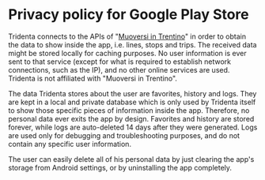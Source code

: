 # Privacy policy for Google Play Store

Tridenta connects to the APIs of "[Muoversi in Trentino](https://www.trentinotrasporti.it/en/travel-with-us/muoversi-en)" in order to obtain the data to show inside the app, i.e. lines, stops and trips. The received data might be stored locally for caching purposes. No user information is ever sent to that service (except for what is required to establish network connections, such as the IP), and no other online services are used. Tridenta is not affiliated with "Muoversi in Trentino".

The data Tridenta stores about the user are favorites, history and logs. They are kept in a local and private database which is only used by Tridenta itself to show those specific pieces of information inside the app. Therefore, no personal data ever exits the app by design. Favorites and history are stored forever, while logs are auto-deleted 14 days after they were generated. Logs are used only for debugging and troubleshooting purposes, and do not contain any specific user information.

The user can easily delete all of his personal data by just clearing the app's storage from Android settings, or by uninstalling the app completely.
